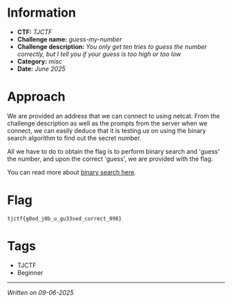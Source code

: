 # Information
- **CTF:** *TJCTF*
- **Challenge name:** *guess-my-number*
- **Challenge description:** *You only get ten tries to guess the number correctly, but I tell you if your guess is too high or too low*
- **Category:** *misc*
- **Date:** *June 2025*
# Approach
We are provided an address that we can connect to using netcat. From the challenge description as well as the prompts from the server when we connect, we can easily deduce that it is testing us on using the binary search algorithm to find out the secret number.

All we have to do to obtain the flag is to perform binary search and 'guess' the number, and upon the correct 'guess', we are provided with the flag.

You can read more about [binary search here](https://en.wikipedia.org/wiki/Binary_search).
# Flag
```tjctf{g0od_j0b_u_gu33sed_correct_998}```
# Tags
- TJCTF
- Beginner
---
*Written on 09-06-2025*

